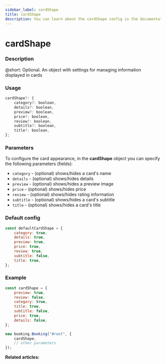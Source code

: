 ```yaml
---
sidebar_label: cardShape
title: cardShape
description: You can learn about the cardShape config in the documentation of the DHTMLX JavaScript Booking library. Browse developer guides and API reference, try out code examples and live demos, and download a free 30-day evaluation version of DHTMLX Booking.
---
```


# cardShape

### Description

@short: Optional. An object with settings for managing information displayed in cards

### Usage

~~~jsx {}
cardShape?: {
    category?: boolean,
    details?: boolean,
    preview?: boolean,
    price?: boolean,
    review?: boolean,
    subtitle?: boolean,
    title?: boolean,
};
~~~

### Parameters

To configure the card appearance, in the **cardShape** object you can specify the following parameters (fields):

- `category` - (optional) shows/hides a card's name
- `details` - (optional) shows/hides details
- `preview` - (optional) shows/hides a preview image
- `price` - (optional) shows/hides price 
- `review` - (optional) shows/hides rating information
- `subtitle` - (optional) shows/hides a card's subtitle
- `title` - (optional) shows/hides a card's title

### Default config

~~~jsx {}
const defaultCardShape = {
	category: true,
	details: true,
	preview: true,
	price: true,
	review: true,
	subtitle: false,
	title: true,
};
~~~

### Example

~~~jsx {1-9,12}
const cardShape = {
	preview: true,
	review: false,
	category: true,
	title: true,
	subtitle: false,
	price: true,
	details: false,
};

new booking.Booking("#root", {
	cardShape,
	// other parameters
});
~~~

**Related articles:**
